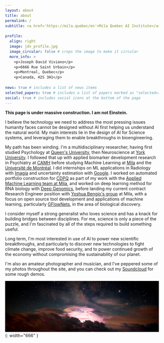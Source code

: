 ```yaml
---
layout: about
title: about
permalink: /
subtitle: <a href='https://mila.quebec/en'>Mila Quebec AI Institute</a>. Humanistic technology bretheren.

profile:
  align: right
  image: jdv_profile.jpg
  image_circular: false # crops the image to make it circular
  more_info: >
    <p>Joseph David Viviano</p>
    <p>6666 Rue Saint Urbain</p>
    <p>Montreal, Quebec</p>
    <p>Canada, H2S 3H1</p>

news: true # includes a list of news items
selected_papers: true # includes a list of papers marked as "selected={true}"
social: true # includes social icons at the bottom of the page
---
```


**This page is under massive construction. I am not Einstein.**

I believe the technology we need to address the most pressing issues humanity faces cannot be designed without AI first helping us understand the natural world. My main interests lie in the design of AI for Science systems, and leveraging them to enable breakthroughs in bioengineering.

My path has been winding. I'm a multidisciplinary researcher, having first studied Psychology at [Queen's University](https://www.queensu.ca/psychology/), then Neuroscience at [York University](https://mri.info.yorku.ca/). I followed that up with applied biomarker development research in Psychiatry at [CAMH](https://www.camh.ca/en/science-and-research) before studying Machine Learning at [Mila](https://mila.quebec/en) and the [Université de Montréal](https://diro.umontreal.ca/accueil/). I did internships on ML applications in Radiology with [Imagia](https://betakit.com/cancer-focused-imagia-canexia-health-files-for-bankruptcy-18-months-after-merger/) and uncertainty estimation with [Google](https://techcrunch.com/2012/05/31/google-calls-its-smart-ad-relevance-system-smart-ass-yes-seriously/). I worked on automated portfolio construction for [CDPQ](https://www.cdpq.com/en) as part of my work with the [Applied Machine Learning team at Mila](https://mila.quebec/en/industry/industry-services), and worked on deep learning method for RNA biology with [Deep Genomics](https://www.deepgenomics.com/), before landing my current contract Research Engineer position with [Yoshua Bengio's group](https://yoshuabengio.org/) at Mila, with a focus on open source tool development and applications of machine learning, particularly [GFlowNets](https://www.gflownet.org/), in the area of biological discovery.

I consider myself a strong generalist who loves science and has a knack for building bridges between disciplines. For me, science is only a piece of the puzzle, and I'm fascinated by all of the steps required to build something useful.

Long term, I'm most interested in use of AI to power new scientific breakthroughs, and particularly to discover new technologies to fight climate change, improve food security, and to power continued growth of the economy without compromising the sustainability of our planet.

I'm also an amateur photographer and musician, and I've peppered some of my photos throughout the site, and you can check out my [Soundcloud](https://soundcloud.com/modecollapse) for some rough demos.

![A Thunderstorm at Pic du Midi de Bigorre](assets/img/blog-cover-sat.jpg){: width="666" }

<!-- Write your biography here. Tell the world about yourself. Link to your favorite [subreddit](http://reddit.com). You can put a picture in, too. The code is already in, just name your picture `prof_pic.jpg` and put it in the `img/` folder.

Put your address / P.O. box / other info right below your picture. You can also disable any these elements by editing `profile` property of the YAML header of your `_pages/about.md`. Edit `_bibliography/papers.bib` and Jekyll will render your [publications page](/al-folio/publications/) automatically.

Link to your social media connections, too. This theme is set up to use [Font Awesome icons](https://fontawesome.com/) and [Academicons](https://jpswalsh.github.io/academicons/), like the ones below. Add your Facebook, Twitter, LinkedIn, Google Scholar, or just disable all of them. -->
